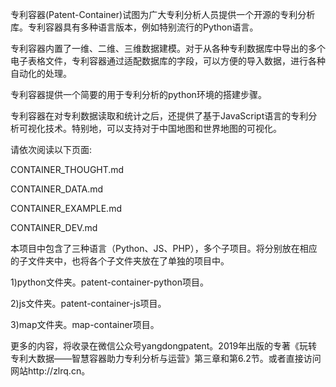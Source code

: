 
专利容器(Patent-Container)试图为广大专利分析人员提供一个开源的专利分析库。专利容器具有多种语言版本，例如特别流行的Python语言。

专利容器内置了一维、二维、三维数据建模。对于从各种专利数据库中导出的多个电子表格文件，专利容器通过适配数据库的字段，可以方便的导入数据，进行各种自动化的处理。

专利容器提供一个简要的用于专利分析的python环境的搭建步骤。

专利容器在对专利数据读取和统计之后，还提供了基于JavaScript语言的专利分析可视化技术。特别地，可以支持对于中国地图和世界地图的可视化。

请依次阅读以下页面: 

CONTAINER_THOUGHT.md

CONTAINER_DATA.md

CONTAINER_EXAMPLE.md

CONTAINER_DEV.md

本项目中包含了三种语言（Python、JS、PHP），多个子项目。将分别放在相应的子文件夹中，也将各个子文件夹放在了单独的项目中。

1)python文件夹。patent-container-python项目。

2)js文件夹。patent-container-js项目。

3)map文件夹。map-container项目。


更多的内容，将收录在微信公众号yangdongpatent。2019年出版的专著《玩转专利大数据——智慧容器助力专利分析与运营》第三章和第6.2节。或者直接访问网站http://zlrq.cn。
